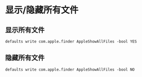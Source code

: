 显示/隐藏所有文件
=================

## 显示所有文件

```shell
defaults write com.apple.finder AppleShowAllFiles -bool YES
```

## 隐藏所有文件

```shell
defaults write com.apple.finder AppleShowAllFiles -bool NO
```